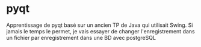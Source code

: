 pyqt
====

Apprentissage de pyqt basé sur un ancien TP de Java qui utilisait Swing. Si jamais le temps le permet, je vais essayer de changer l'enregistrement dans un fichier par enregistrement dans une BD avec postgreSQL
